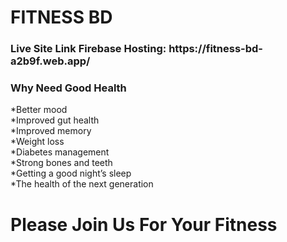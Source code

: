 <h1>FITNESS BD</h1>

<!-- <h3>Live Site Link <span> https://ecstatic-johnson-7ee4a0.netlify.app/</span></h3> -->

<h3>Live Site Link Firebase Hosting: <span> https://fitness-bd-a2b9f.web.app/</span></h3>

<h3> Why Need Good Health</h3>
</hr>
*Better mood </br>
*Improved gut health</br>
*Improved memory</br>
*Weight loss</br>
*Diabetes management</br>
*Strong bones and teeth</br>
*Getting a good night’s sleep</br>
*The health of the next generation</br>

<h1> Please Join Us For Your Fitness</h1>